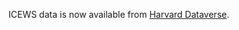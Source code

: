ICEWS data is now available from [Harvard Dataverse](https://dataverse.harvard.edu/dataverse/icews).  

